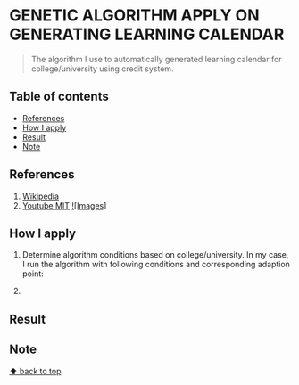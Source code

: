 # GENETIC ALGORITHM APPLY ON GENERATING LEARNING CALENDAR
> The algorithm I use to automatically generated learning calendar for college/university using credit system.

## Table of contents
* [References](#references)  
* [How I apply](#how-i-apply)  
* [Result](#result)  
* [Note](#note)

## References
1. [Wikipedia](https://en.wikipedia.org/wiki/Genetic_algorithm)
2. [Youtube MIT](https://www.youtube.com/watch?v=kHyNqSnzP8Y&t=1688s)
[![Images]](https://raw.githubusercontent.com/nmtri881994/Genetic-Algorithm-apply-on-generating-learning-calendar/master/images/AlgorithmConditions.PNG)
## How I apply
1. Determine algorithm conditions based on college/university. In my case, I run the algorithm with following conditions and corresponding adaption point:

2.

## Result

## Note

[⬆ back to top](#table-of-contents)